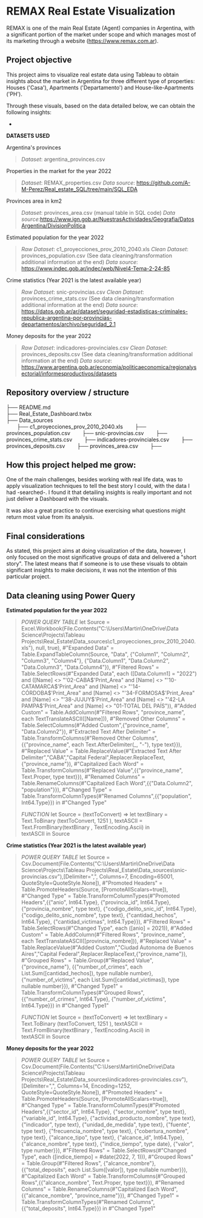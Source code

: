 # REMAX Real Estate Visualization

REMAX is one of the main Real Estate (Agent) companies in Argentina, with a significant portion of the market under scope and which manages most of its marketing through a website (https://www.remax.com.ar).

## Project objective

This project aims to visualize real estate data using Tableau to obtain insights about the market in Argentina for three different type of properties: Houses ('Casa'), Apartments ('Departamento') and House-like-Apartments ('PH').

Through these visuals, based on the data detailed below, we can obtain the following insights:

- 


**DATASETS USED**

Argentina's provinces
>*Dataset*: argentina_provinces.csv

Properties in the market for the year 2022
>*Dataset*: REMAX_properties.csv
>*Data source*: https://github.com/A-M-Perez/Real_estate_SQL/tree/main/SQL_EDA

Provinces area in km2
>*Dataset*: provinces_area.csv (manual table in SQL code)
>*Data source*:https://www.ign.gob.ar/NuestrasActividades/Geografia/DatosArgentina/DivisionPolitica

Estimated population for the year 2022
>*Raw Dataset*: c1_proyecciones_prov_2010_2040.xls
>*Clean Dataset*: provinces_population.csv (See data cleaning/transformation additional information at the end)
>*Data source*: https://www.indec.gob.ar/indec/web/Nivel4-Tema-2-24-85

Crime statistics (Year 2021 is the latest available year)
>*Raw Dataset*: snic-provincias.csv
>*Clean Dataset*: provinces_crime_stats.csv (See data cleaning/transformation additional information at the end)
>*Data source*: https://datos.gob.ar/ar/dataset/seguridad-estadisticas-criminales-republica-argentina-por-provincias-departamentos/archivo/seguridad_2.1

Money deposits for the year 2022
>*Raw Dataset*: indicadores-provinciales.csv
>*Clean Dataset*: provinces_deposits.csv (See data cleaning/transformation additional information at the end)
>*Data source*: https://www.argentina.gob.ar/economia/politicaeconomica/regionalysectorial/informesproductivos/datasets

## Repository overview / structure

├── README.md\
├── Real_Estate_Dashboard.twbx\
├── Data_sources\
&emsp;&emsp;├── c1_proyecciones_prov_2010_2040.xls
&emsp;&emsp;├── provinces_population.csv
&emsp;&emsp;├── snic-provincias.csv
&emsp;&emsp;├── provinces_crime_stats.csv
&emsp;&emsp;├── indicadores-provinciales.csv
&emsp;&emsp;├── provinces_deposits.csv
&emsp;&emsp;├── provinces_area.csv
&emsp;&emsp;├── 

## How this project helped me grow:

One of the main challenges, besides working with real life data, was to apply visualization techniques to tell the best story I could, with the data I had -searched-. I found it that detailing insights is really important and not just deliver a Dashboard with the visuals.

It was also a great practice to continue exercising what questions might return most value from its analysis. 

## Final considerations

As stated, this project aims at doing visualization of the data, however, I only focused on the most significative groups of data and delivered a "short story". The latest means that if someone is to use these visuals to obtain significant insights to make decisions, it was not the intention of this particular project.

## Data cleaning using Power Query

**Estimated population for the year 2022**

>*POWER QUERY TABLE*
>let
>    Source = Excel.Workbook(File.Contents("C:\Users\Martin\OneDrive\Data Science\Projects\Tableau Projects\Real_Estate\Data_sources\c1_proyecciones_prov_2010_2040.xls"), null, true),
>    #"Expanded Data" = Table.ExpandTableColumn(Source, "Data", {"Column1", "Column2", "Column3", "Column4"}, {"Data.Column1", "Data.Column2", "Data.Column3", "Data.Column4"}),
>    #"Filtered Rows" = Table.SelectRows(#"Expanded Data", each ([Data.Column1] = "2022") and ([Name] <> "'02-CABA$'Print_Area" and [Name] <> "'10-CATAMARCA$'Print_Area" and [Name] <> "'14-CÓRDOBA$'Print_Area" and [Name] <> "'34-FORMOSA$'Print_Area" and [Name] <> "'38-JUJUY$'Print_Area" and [Name] <> "'42-LA PAMPA$'Print_Area" and [Name] <> "01-TOTAL DEL PAÍS")),
>    #"Added Custom" = Table.AddColumn(#"Filtered Rows", "province_name", each TextTranslateASCII([Name])),
>    #"Removed Other Columns" = Table.SelectColumns(#"Added Custom",{"province_name", "Data.Column2"}),
>    #"Extracted Text After Delimiter" = Table.TransformColumns(#"Removed Other Columns", {{"province_name", each Text.AfterDelimiter(_, "-"), type text}}),
>    #"Replaced Value" = Table.ReplaceValue(#"Extracted Text After Delimiter","CABA","Capital Federal",Replacer.ReplaceText,{"province_name"}),
>    #"Capitalized Each Word" = Table.TransformColumns(#"Replaced Value",{{"province_name", Text.Proper, type text}}),
>    #"Renamed Columns" = Table.RenameColumns(#"Capitalized Each Word",{{"Data.Column2", "population"}}),
>    #"Changed Type" = Table.TransformColumnTypes(#"Renamed Columns",{{"population", Int64.Type}})
>in
>    #"Changed Type"
>
>*FUNCTION*
>let 
>    Source = (textToConvert) =>
>let
>    textBinary = Text.ToBinary  (textToConvert,              1251 ),
>    textASCII  = Text.FromBinary(textBinary   , TextEncoding.Ascii)
>in    
>    textASCII
>in
>    Source


**Crime statistics (Year 2021 is the latest available year)**

>*POWER QUERY TABLE*
>let
>    Source = Csv.Document(File.Contents("C:\Users\Martin\OneDrive\Data Science\Projects\Tableau Projects\Real_Estate\Data_sources\snic-provincias.csv"),[Delimiter=",", Columns=7, Encoding=65001, QuoteStyle=QuoteStyle.None]),
>    #"Promoted Headers" = Table.PromoteHeaders(Source, [PromoteAllScalars=true]),
>    #"Changed Type" = Table.TransformColumnTypes(#"Promoted Headers",{{"anio", Int64.Type}, {"provincia_id", Int64.Type}, {"provincia_nombre", type text}, {"codigo_delito_snic_id", Int64.Type}, {"codigo_delito_snic_nombre", type text}, {"cantidad_hechos", Int64.Type}, {"cantidad_victimas", Int64.Type}}),
>    #"Filtered Rows" = Table.SelectRows(#"Changed Type", each ([anio] = 2021)),
>    #"Added Custom" = Table.AddColumn(#"Filtered Rows", "province_name", each TextTranslateASCII([provincia_nombre])),
>    #"Replaced Value" = Table.ReplaceValue(#"Added Custom","Ciudad Autonoma de Buenos Aires","Capital Federal",Replacer.ReplaceText,{"province_name"}),
>    #"Grouped Rows" = Table.Group(#"Replaced Value", {"province_name"}, {{"number_of_crimes", each List.Sum([cantidad_hechos]), type nullable number}, {"number_of_victims", each List.Sum([cantidad_victimas]), type nullable number}}),
>    #"Changed Type1" = Table.TransformColumnTypes(#"Grouped Rows",{{"number_of_crimes", Int64.Type}, {"number_of_victims", Int64.Type}})
>in
>    #"Changed Type1"
>
>*FUNCTION*
>let 
>    Source = (textToConvert) =>
>let
>    textBinary = Text.ToBinary  (textToConvert,              1251 ),
>    textASCII  = Text.FromBinary(textBinary   , TextEncoding.Ascii)
>in    
>    textASCII
>in
>    Source


**Money deposits for the year 2022**

>*POWER QUERY TABLE*
>let
>    Source = Csv.Document(File.Contents("C:\Users\Martin\OneDrive\Data Science\Projects\Tableau Projects\Real_Estate\Data_sources\indicadores-provinciales.csv"),[Delimiter=",", Columns=14, Encoding=1252, QuoteStyle=QuoteStyle.None]),
>    #"Promoted Headers" = Table.PromoteHeaders(Source, [PromoteAllScalars=true]),
>    #"Changed Type" = Table.TransformColumnTypes(#"Promoted Headers",{{"sector_id", Int64.Type}, {"sector_nombre", type text}, {"variable_id", Int64.Type}, {"actividad_producto_nombre", type text}, {"indicador", type text}, {"unidad_de_medida", type text}, {"fuente", type text}, {"frecuencia_nombre", type text}, {"cobertura_nombre", type text}, {"alcance_tipo", type text}, {"alcance_id", Int64.Type}, {"alcance_nombre", type text}, {"indice_tiempo", type date}, {"valor", type number}}),
>    #"Filtered Rows" = Table.SelectRows(#"Changed Type", each ([indice_tiempo] = #date(2022, 7, 1))),
>    #"Grouped Rows" = Table.Group(#"Filtered Rows", {"alcance_nombre"}, {{"total_deposits", each List.Sum([valor]), type nullable number}}),
>    #"Capitalized Each Word" = Table.TransformColumns(#"Grouped Rows",{{"alcance_nombre", Text.Proper, type text}}),
>    #"Renamed Columns" = Table.RenameColumns(#"Capitalized Each Word",{{"alcance_nombre", "province_name"}}),
>    #"Changed Type1" = Table.TransformColumnTypes(#"Renamed Columns",{{"total_deposits", Int64.Type}})
>in
>    #"Changed Type1"
>&nbsp;